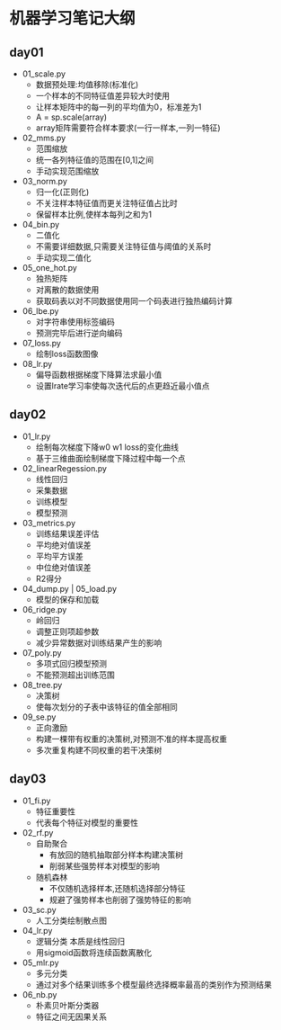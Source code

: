 # 机器学习笔记大纲
## day01
- 01_scale.py
  - 数据预处理:均值移除(标准化)
  - 一个样本的不同特征值差异较大时使用
  - 让样本矩阵中的每一列的平均值为0，标准差为1
  - A = sp.scale(array)
  - array矩阵需要符合样本要求(一行一样本,一列一特征)
- 02_mms.py
  - 范围缩放
  - 统一各列特征值的范围在[0,1]之间
  - 手动实现范围缩放
- 03_norm.py
  - 归一化(正则化)
  - 不关注样本特征值而更关注特征值占比时
  - 保留样本比例,使样本每列之和为1
- 04_bin.py
  - 二值化
  - 不需要详细数据,只需要关注特征值与阈值的关系时
  - 手动实现二值化
- 05_one_hot.py
  - 独热矩阵
  - 对离散的数据使用
  - 获取码表以对不同数据使用同一个码表进行独热编码计算
- 06_lbe.py
  - 对字符串使用标签编码
  - 预测完毕后进行逆向编码
- 07_loss.py
  - 绘制loss函数图像
- 08_lr.py
  - 偏导函数根据梯度下降算法求最小值
  - 设置lrate学习率使每次迭代后的点更趋近最小值点
## day02 
- 01_lr.py
  - 绘制每次梯度下降w0 w1 loss的变化曲线
  - 基于三维曲面绘制梯度下降过程中每一个点
- 02_linearRegession.py
  - 线性回归
  - 采集数据
  - 训练模型
  - 模型预测
- 03_metrics.py
  - 训练结果误差评估
  - 平均绝对值误差
  - 平均平方误差
  - 中位绝对值误差
  - R2得分
- 04_dump.py | 05_load.py
  - 模型的保存和加载
- 06_ridge.py
  - 岭回归
  - 调整正则项超参数
  - 减少异常数据对训练结果产生的影响
- 07_poly.py
  - 多项式回归模型预测
  - 不能预测超出训练范围
- 08_tree.py
  - 决策树
  - 使每次划分的子表中该特征的值全部相同
- 09_se.py
  - 正向激励
  - 构建一棵带有权重的决策树,对预测不准的样本提高权重
  - 多次重复构建不同权重的若干决策树
## day03
- 01_fi.py
  - 特征重要性
  - 代表每个特征对模型的重要性
- 02_rf.py
  - 自助聚合
      - 有放回的随机抽取部分样本构建决策树
      - 削弱某些强势样本对模型的影响
  - 随机森林
      - 不仅随机选择样本,还随机选择部分特征
      - 规避了强势样本也削弱了强势特征的影响
- 03_sc.py
  - 人工分类绘制散点图
- 04_lr.py
  - 逻辑分类 本质是线性回归
  - 用sigmoid函数将连续函数离散化
- 05_mlr.py
  - 多元分类
  - 通过对多个结果训练多个模型最终选择概率最高的类别作为预测结果
- 06_nb.py
  - 朴素贝叶斯分类器
  - 特征之间无因果关系